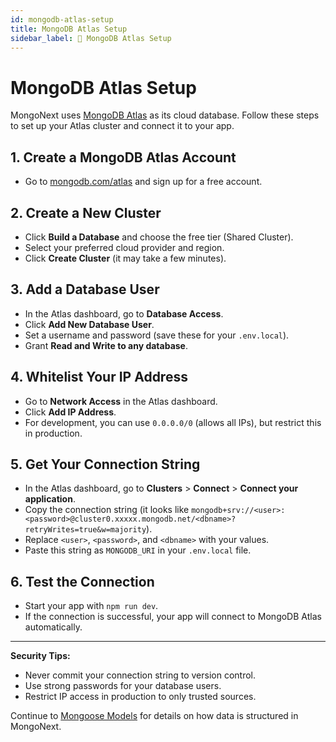 ```yaml
---
id: mongodb-atlas-setup
title: MongoDB Atlas Setup
sidebar_label: 📓 MongoDB Atlas Setup
---
```


# MongoDB Atlas Setup

MongoNext uses [MongoDB Atlas](https://www.mongodb.com/atlas) as its cloud database. Follow these steps to set up your Atlas cluster and connect it to your app.

## 1. Create a MongoDB Atlas Account
- Go to [mongodb.com/atlas](https://www.mongodb.com/atlas) and sign up for a free account.

## 2. Create a New Cluster
- Click **Build a Database** and choose the free tier (Shared Cluster).
- Select your preferred cloud provider and region.
- Click **Create Cluster** (it may take a few minutes).

## 3. Add a Database User
- In the Atlas dashboard, go to **Database Access**.
- Click **Add New Database User**.
- Set a username and password (save these for your `.env.local`).
- Grant **Read and Write to any database**.

## 4. Whitelist Your IP Address
- Go to **Network Access** in the Atlas dashboard.
- Click **Add IP Address**.
- For development, you can use `0.0.0.0/0` (allows all IPs), but restrict this in production.

## 5. Get Your Connection String
- In the Atlas dashboard, go to **Clusters** > **Connect** > **Connect your application**.
- Copy the connection string (it looks like `mongodb+srv://<user>:<password>@cluster0.xxxxx.mongodb.net/<dbname>?retryWrites=true&w=majority`).
- Replace `<user>`, `<password>`, and `<dbname>` with your values.
- Paste this string as `MONGODB_URI` in your `.env.local` file.

## 6. Test the Connection
- Start your app with `npm run dev`.
- If the connection is successful, your app will connect to MongoDB Atlas automatically.

---

**Security Tips:**
- Never commit your connection string to version control.
- Use strong passwords for your database users.
- Restrict IP access in production to only trusted sources.

Continue to [Mongoose Models](mongoose-models.md) for details on how data is structured in MongoNext. 